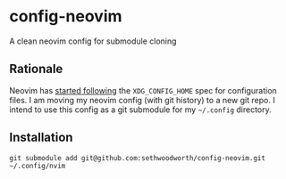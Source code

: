 # config-neovim
A clean neovim config for submodule cloning

## Rationale
Neovim has [started following](https://github.com/ZyX-I/neovim/blob/42047acb4f07c689936b051864c6b4448b1b6aa1/runtime/doc/nvim_from_vim.txt#L12-L18) the `XDG_CONFIG_HOME` spec for configuration files.
I am moving my neovim config (with git history) to a new git repo.
I intend to use this config as a git submodule for my `~/.config` directory.

## Installation
    git submodule add git@github.com:sethwoodworth/config-neovim.git ~/.config/nvim

